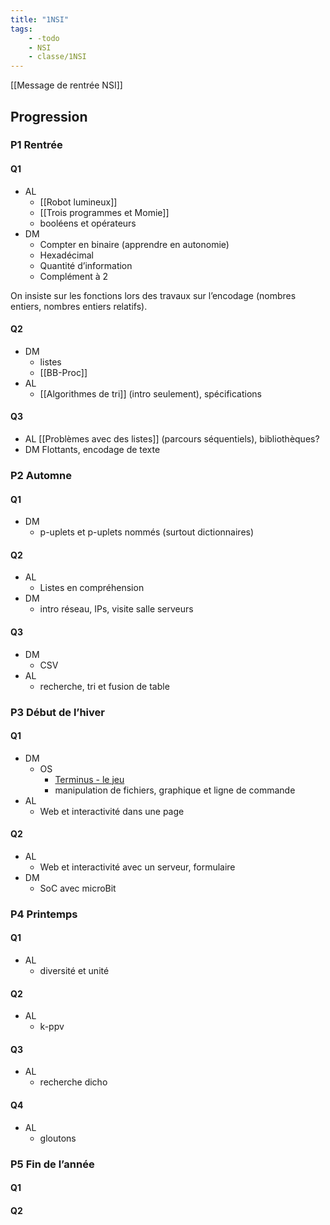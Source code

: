 ```yaml
---
title: "1NSI"
tags:
    - -todo
    - NSI
    - classe/1NSI
---
```


[[Message de rentrée NSI]]
## Progression

### P1 Rentrée

#### Q1

- AL
  - [[Robot lumineux]]
  - [[Trois programmes et Momie]]
  - booléens et opérateurs
- DM
  - Compter en binaire (apprendre en autonomie)
  - Hexadécimal
  - Quantité d’information
  - Complément à 2

On insiste sur les fonctions lors des travaux sur l’encodage (nombres entiers, nombres entiers relatifs).

#### Q2

- DM
  - listes
  - [[BB-Proc]]
- AL
  - [[Algorithmes de tri]] (intro seulement), spécifications
#### Q3

- AL [[Problèmes avec des listes]] (parcours séquentiels), bibliothèques?
- DM Flottants, encodage de texte

### P2 Automne

#### Q1

- DM
  - p-uplets et p-uplets nommés (surtout dictionnaires)
#### Q2

- AL
  - Listes en compréhension
- DM
  - intro réseau, IPs, visite salle serveurs
#### Q3

- DM
  - CSV
- AL
  - recherche, tri et fusion de table
### P3 Début de l’hiver

#### Q1

- DM
  - OS
    - [Terminus - le jeu](http://luffah.xyz/bidules/Terminus/)
    - manipulation de fichiers, graphique et ligne de commande
- AL
  - Web et interactivité dans une page
#### Q2

- AL
  - Web et interactivité avec un serveur, formulaire
- DM
  - SoC avec microBit
### P4 Printemps

#### Q1

- AL
  - diversité et unité
#### Q2

- AL
  - k-ppv
#### Q3

- AL
  - recherche dicho
#### Q4

- AL
  - gloutons

### P5 Fin de l’année

#### Q1


#### Q2

